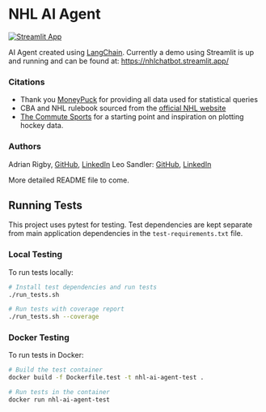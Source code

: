 # NHL AI Agent
[![Streamlit App](https://static.streamlit.io/badges/streamlit_badge_black_red.svg)](https://nhlchatbot.streamlit.app/)

AI Agent created using [LangChain](https://www.langchain.com). 
Currently a demo using Streamlit is up and running and can be found at: https://nhlchatbot.streamlit.app/

### Citations
- Thank you [MoneyPuck](https://moneypuck.com) for providing all data used for statistical queries
- CBA and NHL rulebook sourced from the [official NHL website](https://www.nhl.com/)
- [The Commute Sports](https://thecommutesports.com/2022/08/06/creating-nhl-shot-maps-with-python/) for a starting point and inspiration on plotting hockey data.

### Authors
Adrian Rigby, [GitHub](https://github.com/Rig09/), [LinkedIn](https://www.linkedin.com/in/adrian-rigby-9293bb272/)
Leo Sandler: [GitHub](https://github.com/L-Sandler/), [LinkedIn](https://www.linkedin.com/in/leo-sandler/)

More detailed README file to come.

## Running Tests

This project uses pytest for testing. Test dependencies are kept separate from main application dependencies in the `test-requirements.txt` file.

### Local Testing

To run tests locally:

```bash
# Install test dependencies and run tests
./run_tests.sh

# Run tests with coverage report
./run_tests.sh --coverage
```

### Docker Testing

To run tests in Docker:

```bash
# Build the test container
docker build -f Dockerfile.test -t nhl-ai-agent-test .

# Run tests in the container
docker run nhl-ai-agent-test
```
